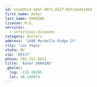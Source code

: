 ```yaml
---
id: e1ad2bcd-16bf-48f1-8527-0d7c8a4e136d
first_name: Asher
last_name: SHAHZAD
license: M.D.
services:
  - infectious-diseases
category: doctors
address: '1408 Marbella Ridge Ct'
city: 'Las Vegas'
state: NV
zip: '89117'
phone: 702-357-8811
title: 'Asher SHAHZAD'
_geoloc:
  lng: -115.28205
  lat: 36.140974
---
```

